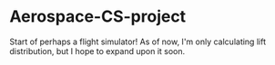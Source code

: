 # Aerospace-CS-project
Start of perhaps a flight simulator! As of now, I'm only calculating lift distribution, but I hope to expand upon it soon.
